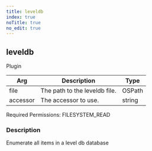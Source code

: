 ```yaml
---
title: leveldb
index: true
noTitle: true
no_edit: true
---
```




<div class="vql_item"></div>


## leveldb
<span class='vql_type label label-warning pull-right page-header'>Plugin</span>



<div class="vqlargs"></div>

Arg | Description | Type
----|-------------|-----
file|The path to the leveldb file.|OSPath
accessor|The accessor to use.|string

Required Permissions: 
<span class="linkcolour label label-success">FILESYSTEM_READ</span>

### Description

Enumerate all items in a level db database

